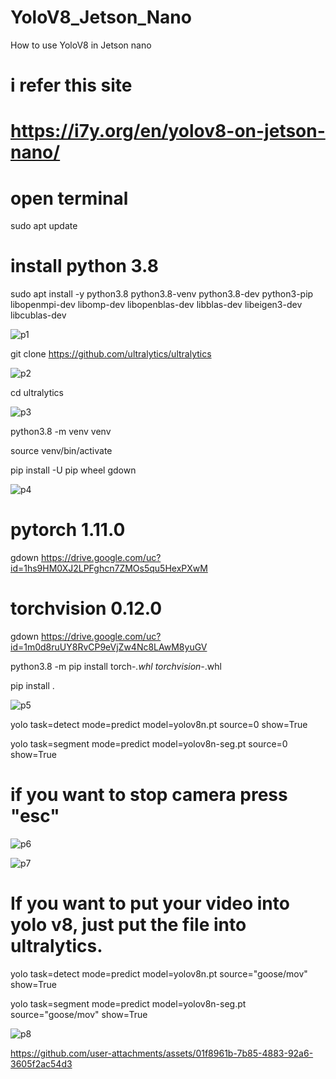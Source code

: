 # YoloV8_Jetson_Nano


How to use YoloV8 in Jetson nano


# i refer this site
# https://i7y.org/en/yolov8-on-jetson-nano/



# open terminal

sudo apt update


# install python 3.8


sudo apt install -y python3.8 python3.8-venv python3.8-dev python3-pip \
libopenmpi-dev libomp-dev libopenblas-dev libblas-dev libeigen3-dev libcublas-dev


![p1](https://github.com/user-attachments/assets/23df0d78-94ad-4638-b40e-651d180ad54a)

git clone https://github.com/ultralytics/ultralytics





![p2](https://github.com/user-attachments/assets/f55d3dca-3125-4d82-bc8f-5eb0b17234f3)


cd ultralytics



![p3](https://github.com/user-attachments/assets/5c7f943c-f89d-4a10-bc52-fad769dc88ac)

python3.8 -m venv venv


source venv/bin/activate


pip install -U pip wheel gdown



![p4](https://github.com/user-attachments/assets/bfc839f1-7fcc-4666-861e-a15ad200c280)


# pytorch 1.11.0


gdown https://drive.google.com/uc?id=1hs9HM0XJ2LPFghcn7ZMOs5qu5HexPXwM


# torchvision 0.12.0


gdown https://drive.google.com/uc?id=1m0d8ruUY8RvCP9eVjZw4Nc8LAwM8yuGV


python3.8 -m pip install torch-*.whl torchvision-*.whl


pip install .




![p5](https://github.com/user-attachments/assets/5a1952b5-3617-4fa1-a8e0-14724b878275)


yolo task=detect mode=predict model=yolov8n.pt source=0 show=True


yolo task=segment mode=predict model=yolov8n-seg.pt source=0 show=True

# if you want to stop camera press "esc"

![p6](https://github.com/user-attachments/assets/0abc136c-d8cd-48ed-92c8-35c920adb1f0)





![p7](https://github.com/user-attachments/assets/6a76f3bb-cee0-4255-a0f6-cf2f45ca8abf)


# If you want to put your video into yolo v8, just put the file into ultralytics.


yolo task=detect mode=predict model=yolov8n.pt source="goose/mov" show=True


yolo task=segment mode=predict model=yolov8n-seg.pt source="goose/mov" show=True


![p8](https://github.com/user-attachments/assets/f4baf021-d62b-4f43-9f56-c4172651f732)



https://github.com/user-attachments/assets/01f8961b-7b85-4883-92a6-3605f2ac54d3




